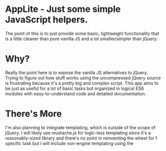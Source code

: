 # AppLite - Just some simple JavaScript helpers. 
The point of this is to just provide some basic, lightweight functionality that
is a little cleaner than pure vanilla JS and a lot smaller/simpler than jQuery. 

# Why? 
Really the point here is to expose the vanilla JS alternatives to jQuery. 
Trying to figure out how stuff works using the uncompressed jQuery source is
frustrating because it's a pretty big and complex script. This app aims to be
just as useful for a lot of basic tasks but organized in logical ES6 modules
with easy-to-understand code and detailed documentation. 

# There's More
I'm also planning to integrate templating, which is outside of the scope of jQuery. 
I will likely use mustache.js for logic-less templating since it's a reasonably-sized
library and there's no point in reinventing the wheel for 1 specific task but I will
include non-engine templating using the <template> tag and node cloning. 

# Classes and Helpers
This app is organized into 4 categories: app, classes, helpers and custom. 

**App** - This is the root module that starts the chain of module imports. The basic document-level
event listeners and "onload" listener for the body are here. 

**Classes** - The classes for this app are organized like a C# library of classes. Since JavaScript classes
are just syntactical sugar (for the most part) these are utilized mostly for readability and organization. 
All classes represent _reusable_ types that make the most sense for multiple instances on a single app/page/website. 
These are things you'll instantiate over and over and utilize a lot. 

**Helpers** - The helper modules do not use the JS class syntax. These represent objects and functions that only really need
to be instantiated once and don't require a class/factory pattern. These objects and functions are intended to simplify access 
to fields and methods on classes that might be a little verbose or inconvenient otherwise. If you want to obsess over performance, bundle and minify this app for production. The code is verbose and descriptive intentionally to help newer developers understand what's happening in the code. 

**Custom** - The custom prefix denotes a helper that is unique to an individual's implementation of the app. While you might use
all the other classes and helpers without modifying any of the code, you'll almost definitely modify __custom_events.js__ since
those are the event handlers that make things happen on your page. The __app.js__ file technically belongs to this category as well. 

# Current Features (Update 2021-06-01)

* **AJAX/XHR Helper & Request Class** - This helper/class combo provides some convenient GET/POST functionality using promises. 
* **Benchmark Class** - This is a very simple class for using __performance.now()__ to test your script's execution time in ms.
* **UI Helper with Modal Window** - Basic implementation of HTML-based alerts, warnings, text entry & confirmation diaglogues. 
* **Basic Template Rendering** - Load dynamic or static JSON and/or templates or partials & render them to the page using mustache.js. 
* **Basic Event Delegation** - Add functions to custom_events.js based on trigger category & they're automatically "wired" via data attributes. 
* **Basic 2-way Binding** - Extending the data context concept, setup Models and Views that are "Bound" to each other & listen for/send updates. 

All helpers and most classes are optional so you could slim down this build to suit your needs. Only templates and bindings rely on mustache.js so you can really slim down the build by excluding those. 

# To-Do List:  

* Advance the binding funtionality to allow for more complex view senders (e.g. convert <\select> control into array, etc.)
* Cleanup dependencies to make customization easier and more intuitive. 
* Add more documentation to maximize readability.
* Add more thorough examples and demos. 

